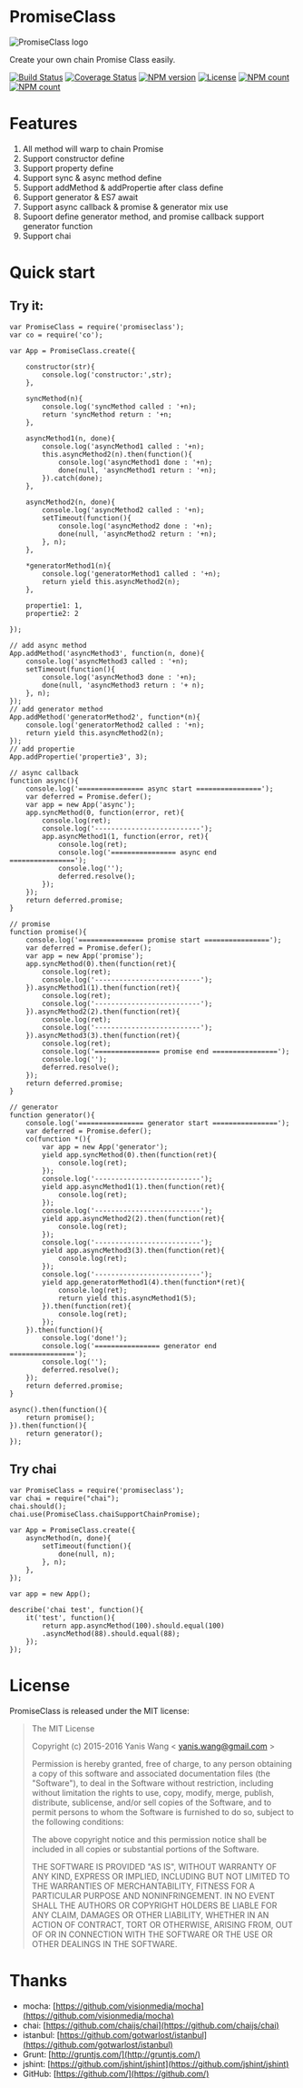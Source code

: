 PromiseClass
=======================

![PromiseClass logo](https://raw.github.com/yaniswang/PromiseClass/master/logo.png)

Create your own chain Promise Class easily.

[![Build Status](https://img.shields.io/travis/yaniswang/PromiseClass.svg)](https://travis-ci.org/yaniswang/PromiseClass)
[![Coverage Status](https://img.shields.io/coveralls/yaniswang/PromiseClass.svg)](https://coveralls.io/github/yaniswang/PromiseClass?branch=master)
[![NPM version](https://img.shields.io/npm/v/promiseclass.svg?style=flat)](https://www.npmjs.com/package/promiseclass)
[![License](https://img.shields.io/npm/l/promiseclass.svg?style=flat)](https://www.npmjs.com/package/promiseclass)
[![NPM count](https://img.shields.io/npm/dm/promiseclass.svg?style=flat)](https://www.npmjs.com/package/promiseclass)
[![NPM count](https://img.shields.io/npm/dt/promiseclass.svg?style=flat)](https://www.npmjs.com/package/promiseclass)

Features
======================

1. All method will warp to chain Promise
2. Support constructor define
3. Support property define
4. Support sync & async method define
5. Support addMethod & addPropertie after class define
6. Support generator & ES7 await
7. Support async callback & promise & generator mix use
8. Supoort define generator method, and promise callback support generator function
9. Support chai

Quick start
======================

Try it:
-----------------

    var PromiseClass = require('promiseclass');
    var co = require('co');

    var App = PromiseClass.create({

        constructor(str){
            console.log('constructor:',str);
        },

        syncMethod(n){
            console.log('syncMethod called : '+n);
            return 'syncMethod return : '+n;
        },

        asyncMethod1(n, done){
            console.log('asyncMethod1 called : '+n);
            this.asyncMethod2(n).then(function(){
                console.log('asyncMethod1 done : '+n);
                done(null, 'asyncMethod1 return : '+n);
            }).catch(done);
        },

        asyncMethod2(n, done){
            console.log('asyncMethod2 called : '+n);
            setTimeout(function(){
                console.log('asyncMethod2 done : '+n);
                done(null, 'asyncMethod2 return : '+n);
            }, n);
        },

        *generatorMethod1(n){
            console.log('generatorMethod1 called : '+n);
            return yield this.asyncMethod2(n);
        },

        propertie1: 1,
        propertie2: 2

    });

    // add async method
    App.addMethod('asyncMethod3', function(n, done){
        console.log('asyncMethod3 called : '+n);
        setTimeout(function(){
            console.log('asyncMethod3 done : '+n);
            done(null, 'asyncMethod3 return : '+ n);
        }, n);
    });
    // add generator method
    App.addMethod('generatorMethod2', function*(n){
        console.log('generatorMethod2 called : '+n);
        return yield this.asyncMethod2(n);
    });
    // add propertie
    App.addPropertie('propertie3', 3);

    // async callback
    function async(){
        console.log('================ async start ================');
        var deferred = Promise.defer();
        var app = new App('async');
        app.syncMethod(0, function(error, ret){
            console.log(ret);
            console.log('--------------------------');
            app.asyncMethod1(1, function(error, ret){
                console.log(ret);
                console.log('================ async end ================');
                console.log('');
                deferred.resolve();
            });
        });
        return deferred.promise;
    }

    // promise
    function promise(){
        console.log('================ promise start ================');
        var deferred = Promise.defer();
        var app = new App('promise');
        app.syncMethod(0).then(function(ret){
            console.log(ret);
            console.log('--------------------------');
        }).asyncMethod1(1).then(function(ret){
            console.log(ret);
            console.log('--------------------------');
        }).asyncMethod2(2).then(function(ret){
            console.log(ret);
            console.log('--------------------------');
        }).asyncMethod3(3).then(function(ret){
            console.log(ret);
            console.log('================ promise end ================');
            console.log('');
            deferred.resolve();
        });
        return deferred.promise;
    }

    // generator
    function generator(){
        console.log('================ generator start ================');
        var deferred = Promise.defer();
        co(function *(){
            var app = new App('generator');
            yield app.syncMethod(0).then(function(ret){
                console.log(ret);
            });
            console.log('--------------------------');
            yield app.asyncMethod1(1).then(function(ret){
                console.log(ret);
            });
            console.log('--------------------------');
            yield app.asyncMethod2(2).then(function(ret){
                console.log(ret);
            });
            console.log('--------------------------');
            yield app.asyncMethod3(3).then(function(ret){
                console.log(ret);
            });
            console.log('--------------------------');
            yield app.generatorMethod1(4).then(function*(ret){
                console.log(ret);
                return yield this.asyncMethod1(5);
            }).then(function(ret){
                console.log(ret);
            });
        }).then(function(){
            console.log('done!');
            console.log('================ generator end ================');
            console.log('');
            deferred.resolve();
        });
        return deferred.promise;
    }

    async().then(function(){
        return promise();
    }).then(function(){
        return generator();
    });


Try chai
-----------------------

    var PromiseClass = require('promiseclass');
    var chai = require("chai");
    chai.should();
    chai.use(PromiseClass.chaiSupportChainPromise);

    var App = PromiseClass.create({
        asyncMethod(n, done){
            setTimeout(function(){
                done(null, n);
            }, n);
        },
    });

    var app = new App();

    describe('chai test', function(){
        it('test', function(){
            return app.asyncMethod(100).should.equal(100)
            .asyncMethod(88).should.equal(88);
        });
    });


License
================

PromiseClass is released under the MIT license:

> The MIT License
>
> Copyright (c) 2015-2016 Yanis Wang \< yanis.wang@gmail.com \>
>
> Permission is hereby granted, free of charge, to any person obtaining a copy
> of this software and associated documentation files (the "Software"), to deal
> in the Software without restriction, including without limitation the rights
> to use, copy, modify, merge, publish, distribute, sublicense, and/or sell
> copies of the Software, and to permit persons to whom the Software is
> furnished to do so, subject to the following conditions:
>
> The above copyright notice and this permission notice shall be included in
> all copies or substantial portions of the Software.
>
> THE SOFTWARE IS PROVIDED "AS IS", WITHOUT WARRANTY OF ANY KIND, EXPRESS OR
> IMPLIED, INCLUDING BUT NOT LIMITED TO THE WARRANTIES OF MERCHANTABILITY,
> FITNESS FOR A PARTICULAR PURPOSE AND NONINFRINGEMENT. IN NO EVENT SHALL THE
> AUTHORS OR COPYRIGHT HOLDERS BE LIABLE FOR ANY CLAIM, DAMAGES OR OTHER
> LIABILITY, WHETHER IN AN ACTION OF CONTRACT, TORT OR OTHERWISE, ARISING FROM,
> OUT OF OR IN CONNECTION WITH THE SOFTWARE OR THE USE OR OTHER DEALINGS IN
> THE SOFTWARE.

Thanks
================

* mocha: [https://github.com/visionmedia/mocha](https://github.com/visionmedia/mocha)
* chai: [https://github.com/chaijs/chai](https://github.com/chaijs/chai)
* istanbul: [https://github.com/gotwarlost/istanbul](https://github.com/gotwarlost/istanbul)
* Grunt: [http://gruntjs.com/](http://gruntjs.com/)
* jshint: [https://github.com/jshint/jshint](https://github.com/jshint/jshint)
* GitHub: [https://github.com/](https://github.com/)
